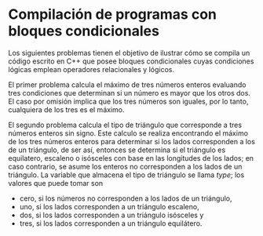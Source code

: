 # Compilación de programas con bloques condicionales

Los siguientes problemas tienen el objetivo de ilustrar cómo se compila un código escrito en C++ que posee bloques condicionales cuyas condiciones lógicas emplean operadores relacionales y lógicos. 

El primer problema calcula el máximo de tres números enteros evaluando tres condiciones que determinan si un número es mayor que los otros dos. El caso por omisión implica que los tres números son iguales, por lo tanto, cualquiera de los tres es el máximo.

El segundo problema calcula el tipo de triángulo que corresponde a tres números enteros sin signo. Este calculo se realiza encontrando el máximo de los tres números enteros para determinar si los lados corresponden a los de un triángulo, de ser así, entonces se determina si el triángulo es equilatero, escaleno o isósceles con base en las longitudes de los lados; en caso contrario, se asume los enteros no corresponden a los lados de un triángulo. La variable que almacena el tipo de triángulo se llama *type*; los valores que puede tomar son

- cero, si los números no corresponden a los lados de un triángulo,
- uno, si los lados corresponden a un triángulo escaleno,
- dos, si los lados corresponden a un triángulo isósceles y
- tres, si los lados corresponden a un triángulo equilátero.